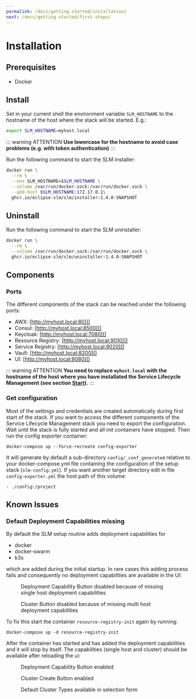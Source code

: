 ```yaml
---
permalink: /docs/getting-started/installation/
next: /docs/getting-started/first-steps/
---
```


# Installation

## Prerequisites
* Docker

## Install

Set in your current shell the environment variable `SLM_HOSTNAME` to the hostname of the host where the stack will be 
started. E.g.:
```sh
export SLM_HOSTNAME=myhost.local
```
::: warning ATTENTION
**Use lowercase for the hostname to avoid case problems (e.g. with token authentication)**
:::

Run the following command to start the SLM installer:
```sh
docker run \
  --rm \
  --env SLM_HOSTNAME=$SLM_HOSTNAME \
  --volume /var/run/docker.sock:/var/run/docker.sock \
  --add-host $SLM_HOSTNAME:172.17.0.1\
  ghcr.io/eclipse-slm/slm/installer:1.4.0-SNAPSHOT
```

## Uninstall
Run the following command to start the SLM uninstaller:
```sh
docker run \
  --rm \
  --volume /var/run/docker.sock:/var/run/docker.sock \
  ghcr.io/eclipse-slm/slm/uninstaller:1.4.0-SNAPSHOT
```

## Components

### Ports
The different components of the stack can be reached under the following ports:
* AWX: [http://myhost.local:80]()
* Consul: [http://myhost.local:8500]()
* Keycloak: [http://myhost.local:7080]()
* Resource Registry: [http://myhost.local:9010]()
* Service Registry: [http://myhost.local:9020]()
* Vault: [http://myhost.local:8200]()
* UI: [http://myhost.local:8080]()

::: warning ATTENTION
**You need to replace `myhost.local` with the hostname of the host where you have installated the Service Lifecycle Management (see section [Start](#start)).**
:::

### Get configuration

Most of the settings and credentials are created automatically during first start of the stack. If you want to access the different components of the Service Lifecycle Management stack you need to export the configuration. Wait until the stack is fully started and all init containers have stopped. Then run the config exporter container:
```
docker-compose up --force-recreate config-exporter
```

It will generate by default a sub-directory `config/_conf_generated` relative to your docker-compose.yml file containing 
the configuration of the setup stack (`slm-config.yml`). If you want another target directory edit in file `config-exporter.yml` 
the host path of this volume:
```
- ./config:/project
```

## Known Issues

### Default Deployment Capabilities missing

By default the SLM setup routine adds deployment capabilities for

- docker
- docker-swarm
- k3s

which are added during the initial startup. In rare cases this adding process fails and consequently no deployment 
capabilities are available in the UI:

<figure>
    <img :src="$withBase('/img/figures/installation/known-issues-missing-dcs-dc-button-disabled.png')">
    <figcaption>Deployment Capability Button disabled because of missing single host deployment capabilities</figcaption>
</figure>

<figure>
    <img :src="$withBase('/img/figures/installation/known-issues-missing-dcs-cluster-button-disabled.png')">
    <figcaption>Cluster Button disabled because of missing multi host deployment capabilities</figcaption>
</figure>

To fix this start the container `resource-registry-init` again by running:

```
docker-compose up -d resource-registry-init
```

After the container has started and has added the deployment capabilities and it will stop by itself. The capabilities (single 
host and cluster) should be available after reloading the ui:

<figure>
    <img :src="$withBase('/img/figures/installation/known-issues-missing-dcs-dc-button-enabled.png')">
    <figcaption>Deployment Capability Button enabled</figcaption>
</figure>

<figure>
    <img :src="$withBase('/img/figures/installation/known-issues-missing-dcs-cluster-button-enabled.png')">
    <figcaption>Cluster Create Button enabled</figcaption>
</figure>

<figure>
    <img :src="$withBase('/img/figures/installation/known-issues-missing-dcs-cluster-types-available.png')">
    <figcaption>Default Cluster Types available in selection form</figcaption>
</figure>
